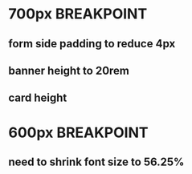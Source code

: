 # 700px BREAKPOINT

## form side padding to reduce 4px

## banner height to 20rem

## card height

# 600px BREAKPOINT

## need to shrink font size to 56.25%
